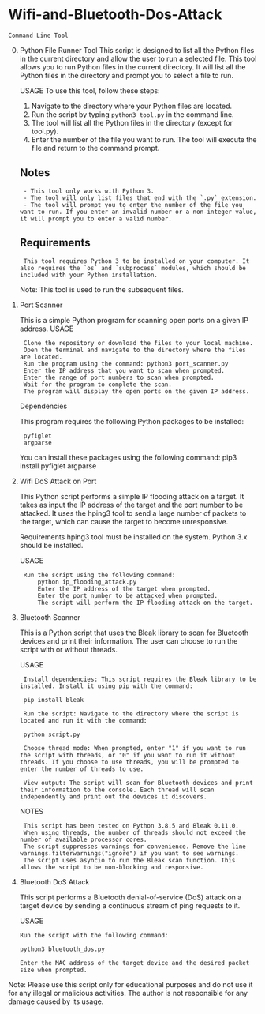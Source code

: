 # Wifi-and-Bluetooth-Dos-Attack
    Command Line Tool 

0. Python File Runner Tool 
    This script is designed to list all the Python files in the current directory and allow the user to run a selected file. 
    This tool allows you to run Python files in the current directory. It will list all the Python files in the directory and prompt you to select a file to run.

    USAGE 
    To use this tool, follow these steps:

    1. Navigate to the directory where your Python files are located.
    2. Run the script by typing `python3 tool.py` in the command line.
    3. The tool will list all the Python files in the directory (except for tool.py).
    4. Enter the number of the file you want to run. The tool will execute the file and return to the command prompt.

    ## Notes

        - This tool only works with Python 3.
        - The tool will only list files that end with the `.py` extension.
        - The tool will prompt you to enter the number of the file you want to run. If you enter an invalid number or a non-integer value, it will prompt you to enter a valid number.

    ## Requirements

        This tool requires Python 3 to be installed on your computer. It also requires the `os` and `subprocess` modules, which should be included with your Python installation.

    Note: This tool is used to run the subsequent files.   


1. Port Scanner

    This is a simple Python program for scanning open ports on a given IP address.
    USAGE

        Clone the repository or download the files to your local machine.
        Open the terminal and navigate to the directory where the files are located.
        Run the program using the command: python3 port_scanner.py
        Enter the IP address that you want to scan when prompted.
        Enter the range of port numbers to scan when prompted.
        Wait for the program to complete the scan.
        The program will display the open ports on the given IP address.

    Dependencies

    This program requires the following Python packages to be installed:

        pyfiglet
        argparse

    You can install these packages using the following command:
        pip3 install pyfiglet argparse


2. Wifi DoS Attack on Port

    This Python script performs a simple IP flooding attack on a target. It takes as input the IP address of the target and the port number to be attacked. It uses the hping3 tool to send a large number of packets to the target, which can cause the target to become unresponsive.
    
    Requirements
        hping3 tool must be installed on the system.
        Python 3.x should be installed.

    USAGE

        Run the script using the following command:
            python ip_flooding_attack.py
            Enter the IP address of the target when prompted.
            Enter the port number to be attacked when prompted.
            The script will perform the IP flooding attack on the target.


4. Bluetooth Scanner

    This is a Python script that uses the Bleak library to scan for Bluetooth devices and print their information. The user can choose to run the script with or without threads.

    USAGE

        Install dependencies: This script requires the Bleak library to be installed. Install it using pip with the command:

        pip install bleak

        Run the script: Navigate to the directory where the script is located and run it with the command:

        python script.py

        Choose thread mode: When prompted, enter "1" if you want to run the script with threads, or "0" if you want to run it without threads. If you choose to use threads, you will be prompted to enter the number of threads to use.

        View output: The script will scan for Bluetooth devices and print their information to the console. Each thread will scan independently and print out the devices it discovers.

    NOTES

        This script has been tested on Python 3.8.5 and Bleak 0.11.0.
        When using threads, the number of threads should not exceed the number of available processor cores.
        The script suppresses warnings for convenience. Remove the line warnings.filterwarnings("ignore") if you want to see warnings.
        The script uses asyncio to run the Bleak scan function. This allows the script to be non-blocking and responsive.


5.  Bluetooth DoS Attack

    This script performs a Bluetooth denial-of-service (DoS) attack on a target device by sending a continuous stream of ping requests to it.
    
    USAGE

        Run the script with the following command:

        python3 bluetooth_dos.py

        Enter the MAC address of the target device and the desired packet size when prompted.

    

Note: Please use this script only for educational purposes and do not use it for any illegal or malicious activities. The author is not responsible for any damage caused by its usage.
